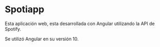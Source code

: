 # Spotiapp

Esta aplicación web, esta desarrollada con Angular utilizando la API de Spotify.

Se utilizó Angular en su versión 10.